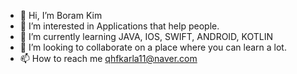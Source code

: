 - 👋 Hi, I’m Boram Kim
- 👀 I’m interested in Applications that help people.
- 🌱 I’m currently learning JAVA, IOS, SWIFT, ANDROID, KOTLIN
- 💞️ I’m looking to collaborate on a place where you can learn a lot.
- 📫 How to reach me qhfkarla11@naver.com

<!---
boram611/boram611 is a ✨ special ✨ repository because its `README.md` (this file) appears on your GitHub profile.
You can click the Preview link to take a look at your changes.
--->
